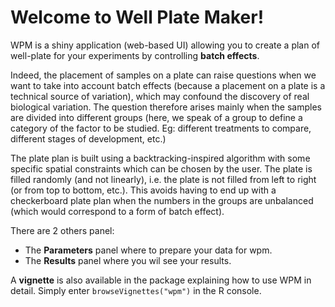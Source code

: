 # Welcome to Well Plate Maker!

WPM is a shiny application (web-based UI) allowing you to create a plan of
well-plate for your experiments by controlling __batch effects__.

Indeed, the placement of samples on a plate can raise questions when we want to
take into account batch effects (because a placement on a plate is a technical
source of variation), which may confound the discovery of real biological
variation. The question therefore arises mainly when the samples are divided
into different groups (here, we speak of a group to define a category of the
factor to be studied. Eg: different treatments to compare, different stages
of development, etc.)

The plate plan is built using a backtracking-inspired algorithm with some
specific spatial constraints which can be chosen by the user. The plate is
filled randomly (and not linearly), i.e. the plate is not filled from left to
right (or from top to bottom, etc.). This avoids having to end up with a
checkerboard plate plan when the numbers in the groups are unbalanced
(which would correspond to a form of batch effect).

There are 2 others panel:

* The __Parameters__ panel where to prepare your data for wpm.
* The __Results__ panel where you wil see your results.

A __vignette__ is also available in the package explaining how to use WPM in detail.
Simply enter `browseVignettes("wpm")` in the R console.
